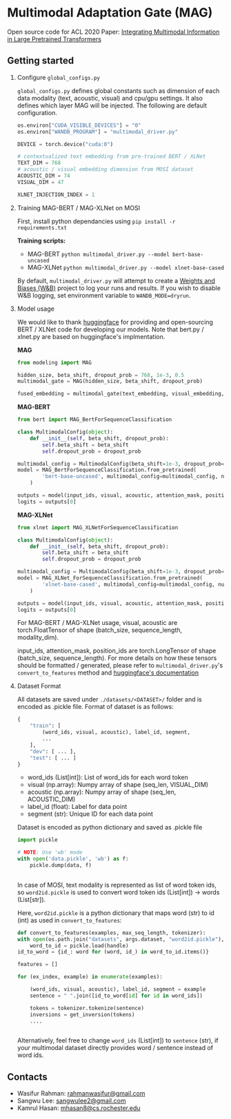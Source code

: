 # Multimodal Adaptation Gate (MAG)

Open source code for ACL 2020 Paper: [Integrating Multimodal Information in Large Pretrained Transformers](https://www.aclweb.org/anthology/2020.acl-main.214.pdf)

## Getting started

1. Configure `global_configs.py`

    `global_configs.py` defines global constants such as dimension of each data modality (text, acoustic, visual) and cpu/gpu settings. It also defines which layer MAG will be injected. The following are default configuration.

    ```python
    os.environ["CUDA_VISIBLE_DEVICES"] = "0"
    os.environ["WANDB_PROGRAM"] = "multimodal_driver.py"

    DEVICE = torch.device("cuda:0")

    # contextualized text embedding from pre-trained BERT / XLNet
    TEXT_DIM = 768
    # acoustic / visual embedding dimension from MOSI dataset
    ACOUSTIC_DIM = 74
    VISUAL_DIM = 47

    XLNET_INJECTION_INDEX = 1
    ``` 

2. Training MAG-BERT / MAG-XLNet on MOSI

    First, install python dependancies using ```pip install -r requirements.txt```

    **Training scripts:**

    - MAG-BERT ```python multimodal_driver.py --model bert-base-uncased```
    - MAG-XLNet ```python multimodal_driver.py --model xlnet-base-cased```

    By default, ```multimodal_driver.py``` will attempt to create a [Weights and Biases (W&B)](https://www.wandb.com/) project to log your runs and results. If you wish to disable W&B logging, set environment variable to ```WANDB_MODE=dryrun```.

3. Model usage

    We would like to thank [huggingface](https://huggingface.co/) for providing and open-sourcing BERT / XLNet code for developing our models. Note that bert.py / xlnet.py are based on huggingface's implmentation.

    **MAG**
    ```python
    from modeling import MAG

    hidden_size, beta_shift, dropout_prob = 768, 1e-3, 0.5
    multimodal_gate = MAG(hidden_size, beta_shift, dropout_prob)

    fused_embedding = multimodal_gate(text_embedding, visual_embedding, acoustic_embedding)
    ```

    **MAG-BERT**
    ```python
    from bert import MAG_BertForSequenceClassification

    class MultimodalConfig(object):
        def __init__(self, beta_shift, dropout_prob):
            self.beta_shift = beta_shift
            self.dropout_prob = dropout_prob

    multimodal_config = MultimodalConfig(beta_shift=1e-3, dropout_prob=0.5)
    model = MAG_BertForSequenceClassification.from_pretrained(
            'bert-base-uncased', multimodal_config=multimodal_config, num_labels=1,
        )
    
    outputs = model(input_ids, visual, acoustic, attention_mask, position_ids)
    logits = outputs[0]
    ```

    **MAG-XLNet**
    ```python
    from xlnet import MAG_XLNetForSequenceClassification

    class MultimodalConfig(object):
        def __init__(self, beta_shift, dropout_prob):
            self.beta_shift = beta_shift
            self.dropout_prob = dropout_prob

    multimodal_config = MultimodalConfig(beta_shift=1e-3, dropout_prob=0.5)
    model = MAG_XLNet_ForSequenceClassification.from_pretrained(
            'xlnet-base-cased', multimodal_config=multimodal_config, num_labels=1,
        )
    
    outputs = model(input_ids, visual, acoustic, attention_mask, position_ids)
    logits = outputs[0]
    ```

    For MAG-BERT / MAG-XLNet usage, visual, acoustic are torch.FloatTensor of shape (batch_size, sequence_length, modality_dim).

    input_ids, attention_mask, position_ids are torch.LongTensor of shape (batch_size, sequence_length). For more details on how these tensors should be formatted / generated, please refer to ```multimodal_driver.py```'s ```convert_to_features``` method and [huggingface's documentation](https://huggingface.co/transformers/preprocessing.html)
    
4. Dataset Format

    All datasets are saved under `./datasets/<DATASET>/` folder and is encoded as .pickle file.
    Format of dataset is as follows:
    ```python
    {
        "train": [
            (word_ids, visual, acoustic), label_id, segment,
            ...
        ],
        "dev": [ ... ],
        "test": [ ... ]
    }
    ```
    - word_ids (List[int]): List of word_ids for each word token
    - visual (np.array): Numpy array of shape (seq_len, VISUAL_DIM)
    - acoustic (np.array): Numpy array of shape (seq_len, ACOUSTIC_DIM)
    - label_id (float): Label for data point
    - segment (str): Unique ID for each data point
    
    Dataset is encoded as python dictionary and saved as .pickle file
    ```python
    import pickle
    
    # NOTE: Use 'wb' mode
    with open('data.pickle', 'wb') as f:
        pickle.dump(data, f)
        
    ```
    
    In case of MOSI, text modality is represented as list of word token ids, so `word2id.pickle` is used to convert
    word token ids (List[int]) -> words (List[str]). 
    
    Here, `word2id.pickle` is a python dictionary that maps word (str) to id (int) as used in `convert_to_features`:
    ```python
    def convert_to_features(examples, max_seq_length, tokenizer):
    with open(os.path.join("datasets", args.dataset, "word2id.pickle"), "rb") as handle:
        word_to_id = pickle.load(handle)
    id_to_word = {id_: word for (word, id_) in word_to_id.items()}

    features = []

    for (ex_index, example) in enumerate(examples):

        (word_ids, visual, acoustic), label_id, segment = example
        sentence = " ".join([id_to_word[id] for id in word_ids])

        tokens = tokenizer.tokenize(sentence)
        inversions = get_inversion(tokens)
        ....
        
    ```
    
    Alternatively, feel free to change `word_ids` (List[int]) to `sentence` (str), if your multimodal dataset directly provides word / sentence instead of word ids.
    
    

## Contacts
- Wasifur Rahman: rahmanwasifur@gmail.com
- Sangwu Lee: sangwulee2@gmail.com
- Kamrul Hasan: mhasan8@cs.rochester.edu
